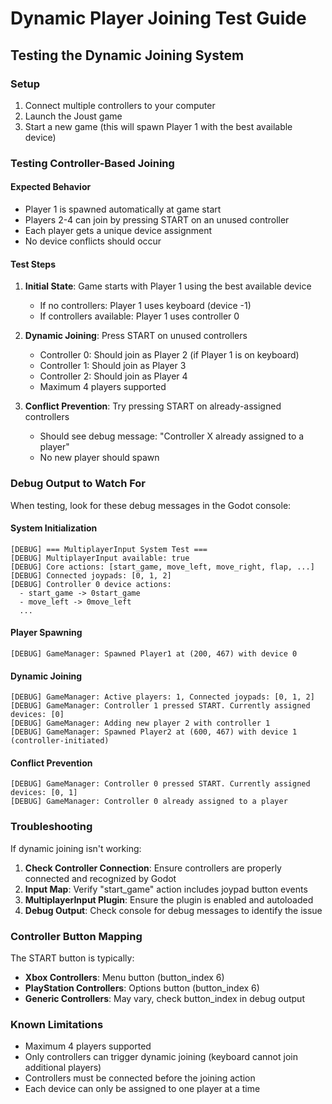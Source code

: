 # Dynamic Player Joining Test Guide

## Testing the Dynamic Joining System

### Setup
1. Connect multiple controllers to your computer
2. Launch the Joust game
3. Start a new game (this will spawn Player 1 with the best available device)

### Testing Controller-Based Joining

#### Expected Behavior
- Player 1 is spawned automatically at game start
- Players 2-4 can join by pressing START on an unused controller
- Each player gets a unique device assignment
- No device conflicts should occur

#### Test Steps
1. **Initial State**: Game starts with Player 1 using the best available device
   - If no controllers: Player 1 uses keyboard (device -1)
   - If controllers available: Player 1 uses controller 0

2. **Dynamic Joining**: Press START on unused controllers
   - Controller 0: Should join as Player 2 (if Player 1 is on keyboard)
   - Controller 1: Should join as Player 3
   - Controller 2: Should join as Player 4
   - Maximum 4 players supported

3. **Conflict Prevention**: Try pressing START on already-assigned controllers
   - Should see debug message: "Controller X already assigned to a player"
   - No new player should spawn

### Debug Output to Watch For

When testing, look for these debug messages in the Godot console:

#### System Initialization
```
[DEBUG] === MultiplayerInput System Test ===
[DEBUG] MultiplayerInput available: true
[DEBUG] Core actions: [start_game, move_left, move_right, flap, ...]
[DEBUG] Connected joypads: [0, 1, 2]
[DEBUG] Controller 0 device actions:
  - start_game -> 0start_game
  - move_left -> 0move_left
  ...
```

#### Player Spawning
```
[DEBUG] GameManager: Spawned Player1 at (200, 467) with device 0
```

#### Dynamic Joining
```
[DEBUG] GameManager: Active players: 1, Connected joypads: [0, 1, 2]
[DEBUG] GameManager: Controller 1 pressed START. Currently assigned devices: [0]
[DEBUG] GameManager: Adding new player 2 with controller 1
[DEBUG] GameManager: Spawned Player2 at (600, 467) with device 1 (controller-initiated)
```

#### Conflict Prevention
```
[DEBUG] GameManager: Controller 0 pressed START. Currently assigned devices: [0, 1]
[DEBUG] GameManager: Controller 0 already assigned to a player
```

### Troubleshooting

If dynamic joining isn't working:

1. **Check Controller Connection**: Ensure controllers are properly connected and recognized by Godot
2. **Input Map**: Verify "start_game" action includes joypad button events
3. **MultiplayerInput Plugin**: Ensure the plugin is enabled and autoloaded
4. **Debug Output**: Check console for debug messages to identify the issue

### Controller Button Mapping

The START button is typically:
- **Xbox Controllers**: Menu button (button_index 6)
- **PlayStation Controllers**: Options button (button_index 6)
- **Generic Controllers**: May vary, check button_index in debug output

### Known Limitations

- Maximum 4 players supported
- Only controllers can trigger dynamic joining (keyboard cannot join additional players)
- Controllers must be connected before the joining action
- Each device can only be assigned to one player at a time
